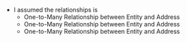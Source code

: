 * I assumed the relationships is 
    * One-to-Many Relationship between Entity and Address   
    * One-to-Many Relationship between Entity and Address
    * One-to-Many Relationship between Entity and Address